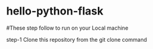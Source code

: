 # hello-python-flask
#These step follow to run on your Local machine

step-1
Clone this repository from the git clone command
